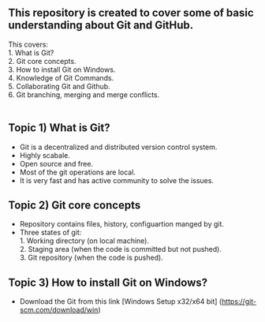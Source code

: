 ## This repository is created to cover some of basic understanding about Git and GitHub.<br /> ##
This covers:<br /> 
         1. What is Git?<br />
         2. Git core concepts.<br />
         3. How to install Git on Windows.<br /> 
         4. Knowledge of Git Commands.<br />
         5. Collaborating Git and Github.<br />
         6. Git branching, merging and merge conflicts.<br /><br />
## Topic 1) What is Git?<br /> ##
- Git is a decentralized and distributed version control system.
- Highly scabale.
- Open source and free.
- Most of the git operations are local.
- It is very fast and has active community to solve the issues.

## Topic 2) Git core concepts<br /> ##
- Repository contains files, history, configuartion manged by git.
- Three states of git:<br />
         1. Working directory (on local machine).<br />
         2. Staging area (when the code is committed but not pushed).<br />
         3. Git repository (when the code is pushed).<br />

## Topic 3) How to install Git on Windows?<br /> ##
- Download the Git from this link [Windows Setup x32/x64 bit] (https://git-scm.com/download/win)
